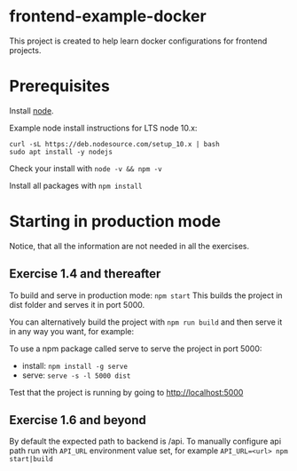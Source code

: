 # frontend-example-docker

This project is created to help learn docker configurations for frontend projects.

# Prerequisites

Install [node](https://nodejs.org/en/download/). 

Example node install instructions for LTS node 10.x:
```
curl -sL https://deb.nodesource.com/setup_10.x | bash
sudo apt install -y nodejs
```

Check your install with `node -v && npm -v`

Install all packages with `npm install`

# Starting in production mode

Notice, that all the information are not needed in all the exercises.

## Exercise 1.4 and thereafter

To build and serve in production mode: `npm start`
This builds the project in dist folder and serves it in port 5000.

You can alternatively build the project with `npm run build` and then serve it in any way you want, for example:

To use a npm package called serve to serve the project in port 5000:
- install: `npm install -g serve`
- serve: `serve -s -l 5000 dist`

Test that the project is running by going to <http://localhost:5000>

## Exercise 1.6 and beyond

By default the expected path to backend is /api. To manually configure api path run with `API_URL` environment value set, for example `API_URL=<url> npm start|build`
